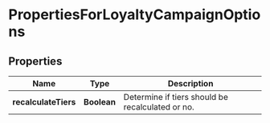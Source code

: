

# PropertiesForLoyaltyCampaignOptions


## Properties

| Name | Type | Description |
|------------ | ------------- | ------------- |
|**recalculateTiers** | **Boolean** | Determine if tiers should be recalculated or no. |



